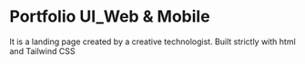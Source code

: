 # Portfolio UI_Web & Mobile
 It is a landing page created by a creative technologist. Built strictly with html and Tailwind CSS
